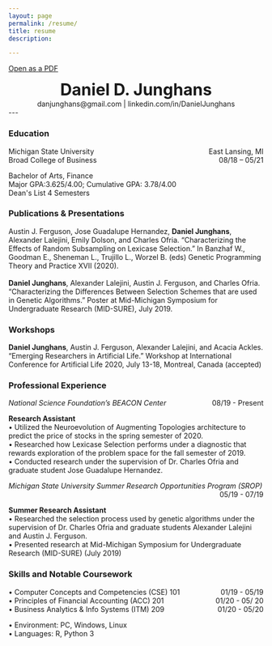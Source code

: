 ```yaml
---
layout: page
permalink: /resume/
title: resume
description: 

---
```

[Open as a PDF](/assets/pdf/resume.pdf)
<h1 style="text-align: center;margin:0;"><font size="+3"> Daniel D. Junghans </font></h1>
<p style="text-align: center;margin:0;">danjunghans@gmail.com | linkedin.com/in/DanielJunghans</p>
---

### Education
<div style="overflow: hidden;">
<p style="float: left; margin:0;">Michigan State University</p>    
<p style="float: right; margin:0;">East Lansing, MI </p>
</div>

<div style="overflow: hidden;" >
<p style="float: left; margin:0;">Broad College of Business</p>
<p style="float: right; margin:0;">08/18 – 05/21 </p>
</div>

Bachelor of Arts, Finance <br />
Major GPA:3.625/4.00; Cumulative GPA: 3.78/4.00 <br />
Dean's List 4 Semesters                                   
### Publications & Presentations
Austin J. Ferguson, Jose Guadalupe Hernandez, **Daniel Junghans**, Alexander Lalejini, Emily Dolson, and Charles Ofria. “Characterizing the Effects of Random Subsampling on Lexicase Selection.” In Banzhaf W., Goodman E., Sheneman L., Trujillo L., Worzel B. (eds) Genetic Programming Theory and Practice XVII (2020).
<br /> 
<br />
**Daniel Junghans**, Alexander Lalejini, Austin J. Ferguson, and Charles Ofria. “Characterizing the Differences Between Selection Schemes that are used in Genetic Algorithms.” Poster at Mid-Michigan Symposium for Undergraduate Research (MID-SURE), July 2019.

### Workshops
**Daniel Junghans**, Austin J. Ferguson, Alexander Lalejini, and Acacia Ackles. “Emerging Researchers in Artificial Life.” Workshop at International Conference for Artificial Life 2020, July 13-18, Montreal, Canada (accepted)
### Professional Experience
<div style="overflow: hidden;">
<p style="float: left; margin:0;"><i>National Science Foundation’s BEACON Center</i></p> 
<p style="float: right; margin:0;">08/19 - Present</p> 
</div>

**Research Assistant**     <br /> 
•	Utilized the Neuroevolution of Augmenting Topologies architecture to predict the price of stocks in the spring semester of 2020.                                                                                  
•	Researched how Lexicase Selection performs under a diagnostic that rewards exploration of the problem space for the fall semester of 2019. <br />
•	Conducted research under the supervision of Dr. Charles Ofria and graduate student Jose Guadalupe Hernandez.
<br />
<div style="overflow: hidden;">
<p style="float: left; margin:0;"><i>Michigan State University Summer Research Opportunities Program (SROP)</i></p>
<p style="float: right; margin:0;">05/19 - 07/19</p>     
</div>

**Summer Research Assistant** <br />
•	Researched the selection process used by genetic algorithms under the supervision of Dr. Charles Ofria and graduate students Alexander Lalejini and Austin J. Ferguson. <br />
•	Presented research at Mid-Michigan Symposium for Undergraduate Research (MID-SURE) (July 2019)

### Skills and Notable Coursework <br />
<div style="overflow: hidden;">
<p style="float: left; margin:0;">•	Computer Concepts and Competencies (CSE) 101</p> 
<p style="float: right; margin:0;">01/19 - 05/19</p>
</div>
<div style="overflow: hidden;">

<p style="float: left; margin:0;">•	Principles of Financial Accounting (ACC) 201</p>
<p style="float: right; margin:0;">01/20 - 05/ 20</p>      
</div>
<div style="overflow: hidden;">

<p style="float: left; margin:0;">•	Business Analytics & Info Systems (ITM) 209</p>
<p style="float: right; margin:0;">01/20 - 05/20</p>  
</div>

•	Environment: PC, Windows, Linux <br />
•	Languages: R, Python 3 <br />
